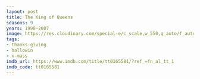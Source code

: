 ```yaml
---
layout: post
title: The King of Queens
seasons: 9
years: 1998–2007
image: https://res.cloudinary.com/special-e/c_scale,w_550,q_auto/f_auto/Series%20posters/The_King_of_Queens.png
tags:
- thanks-giving
- hallowin
- x-mass
imdb_url: https://www.imdb.com/title/tt0165581/?ref_=fn_al_tt_1
imdb_code: tt0165581
---
```

